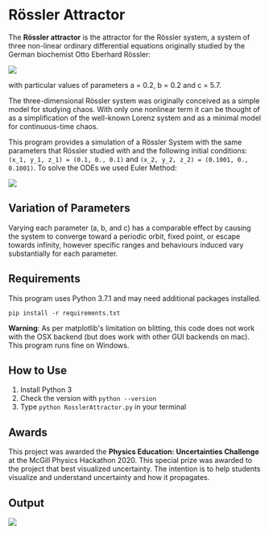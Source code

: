 # Rössler Attractor 

The **Rössler attractor** is the attractor for the Rössler system, a system of three non-linear ordinary differential equations originally studied by the German biochemist Otto Eberhard Rössler:

![](https://wikimedia.org/api/rest_v1/media/math/render/svg/f7451e7dd713793059138195cd66af25a20fcc3c) 

with particular values of parameters a = 0.2, b = 0.2 and c = 5.7. 

The three-dimensional Rössler system was originally conceived as a simple model for studying chaos. With only one nonlinear term it can be thought of as a simplification of the well-known Lorenz system and as a minimal model for continuous-time chaos.

This program provides a simulation of a Rössler System with the same parameters that Rössler studied with and the following initial conditions: ```(x_1, y_1, z_1) = (0.1, 0., 0.1)``` and ```(x_2, y_2, z_2) = (0.1001, 0., 0.1001)```. To solve the ODEs we used Euler Method:

![](https://wikimedia.org/api/rest_v1/media/math/render/svg/0df686bb7caa953daf6e0495aa9e1703e1be0ec4)

## Variation of Parameters
Varying each parameter (a, b, and c) has a comparable effect by causing the system to converge toward a periodic orbit, fixed point, or escape towards infinity, however specific ranges and behaviours induced vary substantially for each parameter. 

## Requirements 
This program uses Python 3.7.1 and may need additional packages installed.

```pip install -r requirements.txt```

**Warning**: As per matplotlib's limitation on blitting, this code does not work with the OSX backend (but does work with other GUI backends on mac). This program runs fine on Windows. 

## How to Use

1. Install Python 3
2. Check the version with ```python --version```
3. Type ```python RosslerAttractor.py``` in your terminal 

## Awards
This project was awarded the **Physics Education: Uncertainties Challenge** at the McGill Physics Hackathon 2020. This special prize was awarded to the project that best visualized uncertainty. The intention is to help students visualize and understand uncertainty and how it propagates. 


## Output

![](https://media.giphy.com/media/OZuagOigdmnY6E8FD6/giphy.gif)
